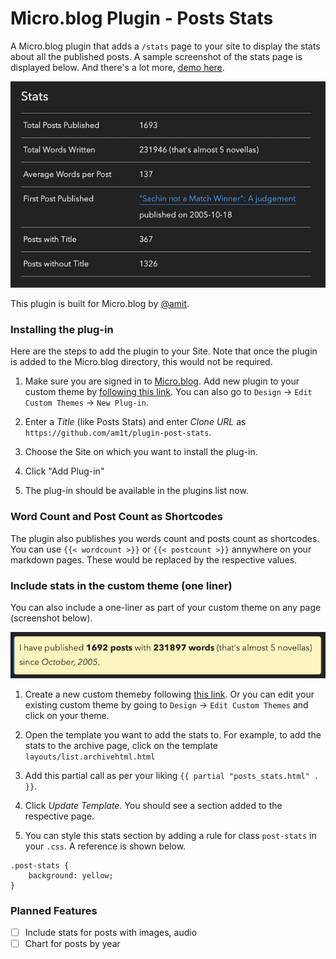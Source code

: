 # Micro.blog Plugin - Posts Stats
A Micro.blog plugin that adds a `/stats` page to your site to display the stats about all the published posts. A sample screenshot of the stats page is displayed below. And there's a lot more, [demo here](https://www.amitgawande.com/stats/).

![Plugin Posts Stats Screenshot](https://raw.githubusercontent.com/am1t/plugin-post-stats/main/static/images/poststats.png?raw=true)

This plugin is built for Micro.blog by [@amit](https://micro.blog/amit).

### Installing the plug-in

Here are the steps to add the plugin to your Site. Note that once the plugin is added to the Micro.blog directory, this would not be required.

1. Make sure you are signed in to [Micro.blog](https://micro.blog). Add new plugin to your custom theme by [following this link](https://micro.blog/account/themes/new?plugin=1). You can also go to `Design` → `Edit Custom Themes` → `New Plug-in`.

2. Enter a *Title* (like Posts Stats) and enter *Clone URL* as `https://github.com/am1t/plugin-post-stats`.

3. Choose the Site on which you want to install the plug-in.

4. Click "Add Plug-in"

5. The plug-in should be available in the plugins list now.

### Word Count and Post Count as Shortcodes

The plugin also publishes you words count and posts count as shortcodes. You can use `{{< wordcount >}}` or `{{< postcount >}}` annywhere on your markdown pages. These would be replaced by the respective values.


### Include stats in the custom theme (one liner)

You can also include a one-liner as part of your custom theme on any page (screenshot below).

![Plugin Posts Stats Screenshot Short](https://raw.githubusercontent.com/am1t/plugin-post-stats/main/static/images/posts-stats.png?raw=true)

1. Create a new custom themeby following [this link](https://micro.blog/account/themes/new). Or you can edit your existing custom theme by going to `Design` → `Edit Custom Themes` and click on your theme.

2. Open the template you want to add the stats to. For example, to add the stats to the archive page, click on the template `layouts/list.archivehtml.html`

3. Add this partial call as per your liking `{{ partial "posts_stats.html" . }}`.

4. Click *Update Template*. You should see a section added to the respective page.

5. You can style this stats section by adding a rule for class `post-stats` in your `.css`. A reference is shown below.

```
.post-stats {
	background: yellow;
}
```

### Planned Features

* [ ] Include stats for posts with images, audio
* [ ] Chart for posts by year
